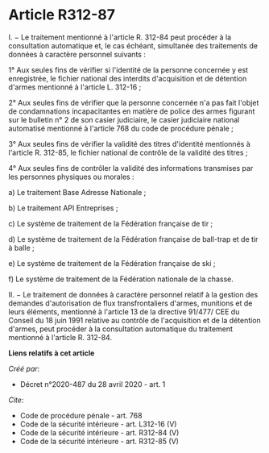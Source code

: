 # Article R312-87

I. − Le traitement mentionné à l'article R. 312-84 peut procéder à la consultation automatique et, le cas échéant, simultanée
des traitements de données à caractère personnel suivants : 

1° Aux seules fins de vérifier si l'identité de la personne concernée y est enregistrée, le fichier national des interdits
d'acquisition et de détention d'armes mentionné à l'article L. 312-16 ; 

2° Aux seules fins de vérifier que la personne concernée n'a pas fait l'objet de condamnations incapacitantes en matière de
police des armes figurant sur le bulletin n° 2 de son casier judiciaire, le casier judiciaire national automatisé mentionné à
l'article 768 du code de procédure pénale ; 

3° Aux seules fins de vérifier la validité des titres d'identité mentionnés à l'article R. 312-85, le fichier national de
contrôle de la validité des titres ; 

4° Aux seules fins de contrôler la validité des informations transmises par les personnes physiques ou morales : 

a) Le traitement Base Adresse Nationale ; 

b) Le traitement API Entreprises ; 

c) Le système de traitement de la Fédération française de tir ; 

d) Le système de traitement de la Fédération française de ball-trap et de tir à balle ; 

e) Le système de traitement de la Fédération française de ski ; 

f) Le système de traitement de la Fédération nationale de la chasse. 

II. − Le traitement de données à caractère personnel relatif à la gestion des demandes d'autorisation de flux
transfrontaliers d'armes, munitions et de leurs éléments, mentionné à l'article 13 de la directive 91/477/ CEE du Conseil du
18 juin 1991 relative au contrôle de l'acquisition et de la détention d'armes, peut procéder à la consultation automatique du
traitement mentionné à l'article R. 312-84.

**Liens relatifs à cet article**

_Créé par_:

  - Décret n°2020-487 du 28 avril 2020 - art. 1

_Cite_:

  - Code de procédure pénale - art. 768
  - Code de la sécurité intérieure - art. L312-16 (V)
  - Code de la sécurité intérieure - art. R312-84 (V)
  - Code de la sécurité intérieure - art. R312-85 (V)

